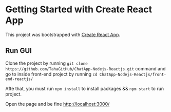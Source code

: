 # Getting Started with Create React App

This project was bootstrapped with [Create React App](https://github.com/facebook/create-react-app).

## Run GUI

Clone the project by running `git clone https://github.com/TahaGitHub/ChatApp-Nodejs-Reactjs.git` command and go to inside front-end project by running `cd ChatApp-Nodejs-Reactjs/front-end-reactjs/`

Afte that, you must run `npm install` to install packages && `npm start` to run project.

Open the page and be fine [http://localhost:3000/](http://localhost:3000/)

